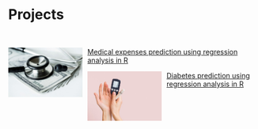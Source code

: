 # Projects

<br>

<div class = "card-container">

<div class = "card">
     <img align = left src= "assets/img/medical.jpg" width = "150" height = "100" style= "margin-right: 10px;"/>
     <p><a href = "https://melgalera.github.io/Linear-Regression-with-R/" target = "_blank">Medical expenses prediction using regression analysis in R</a></p>
</div>

<div class = "card">
      <img align = left src= "assets/img/diabetes.jpg" width = "150" height = "100" style= "margin-right: 10px;"/>
      <p><a href = "https://melgalera.github.io/Logistic-Regression-GLM-with-R/" target = "_blank">Diabetes prediction using regression analysis in R</a></p>  
</div>

</div>
    


